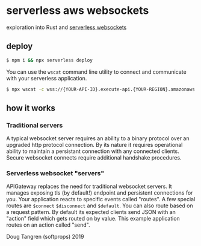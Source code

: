 # serverless aws websockets

exploration into Rust and [serverless websockets](https://serverless.com/framework/docs/providers/aws/events/websocket/)


## deploy

```sh
$ npm i && npx serverless deploy
```

You can use the `wscat` command line utility to connect and communicate with your
serverless application.

```sh
$ npx wscat -c wss://{YOUR-API-ID}.execute-api.{YOUR-REGION}.amazonaws.com/dev
```

## how it works

### Traditional servers

A typical websocket server requires an ability to a binary protocol over an upgraded
http protocol connection. By its nature it requires operational ability to maintain a
persistant connection with any connected clients. Secure websocket connects require additional handshake procedures.

### Serverless websocket "servers"

APIGateway replaces the need for traditional websocket servers. It manages exposing tls (by default!) endpoint and persistent connections for you. Your application reacts to specific events called "routes". A few special routes are `$connect` `$disconnect` and `$default`. You can also route based on a request pattern. By default its expected clients send JSON with an "action" field which gets routed on by value. This example application routes on an action called "send".




Doug Tangren (softprops) 2019